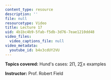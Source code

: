 ```yaml
---
content_type: resource
description: ''
file: null
resourcetype: Video
title: Lecture 17
uid: 4b1bc4b9-5fab-f5db-3d76-7eae1210dd48
video_files:
  video_captions_file: null
video_metadata:
  youtube_id: b4x3cdUY2VU
---
```


**Topics covered:** Hund's cases: 2∏, 2∑± examples

**Instructor:** Prof. Robert Field